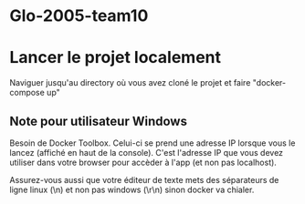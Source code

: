 # Glo-2005-team10

# Lancer le projet localement

Naviguer jusqu'au directory où vous avez cloné le projet et faire "docker-compose up"

## Note pour utilisateur Windows

Besoin de Docker Toolbox. Celui-ci se prend une adresse IP lorsque vous le lancez (affiché en haut de la console).
C'est l'adresse IP que vous devez utiliser dans votre browser pour accèder à l'app (et non pas localhost).

Assurez-vous aussi que votre éditeur de texte mets des séparateurs de ligne linux (\n) et non pas windows (\r\n) sinon
docker va chialer.